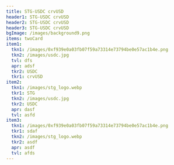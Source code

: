 ```yaml
---
title: STG-USDC crvUSD
header1: STG-USDC crvUSD
header2: STG-USDC crvUSD
header3: STG-USDC crvUSD
bgImage: /images/background9.png
items: twoCard
item1:
  tkn1: /images/0xf939e0a03fb07f59a73314e73794be0e57ac1b4e.png
  tkn2: /images/usdc.jpg
  tvl: dfs
  apr: adsf
  tkr2: USDC
  tkr1: crvUSD
item2:
  tkn1: /images/stg_logo.webp
  tkr1: STG
  tkn2: /images/usdc.jpg
  tkr2: USDC
  apr: dasf
  tvl: asfd
item3:
  tkn1: /images/0xf939e0a03fb07f59a73314e73794be0e57ac1b4e.png
  tkr1: sdaf
  tkn2: /images/stg_logo.webp
  tkr2: asdf
  apr: asdf
  tvl: afds
---
```

